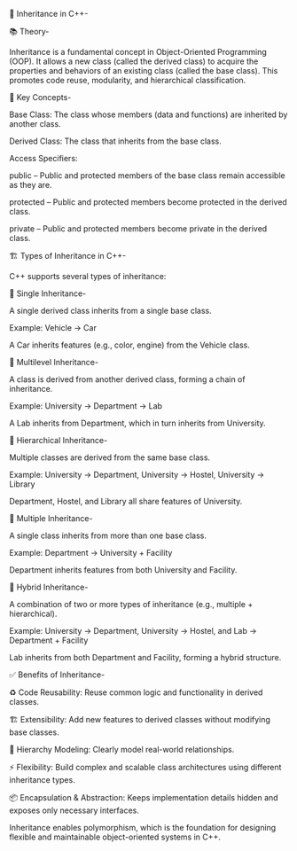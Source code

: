 🧬 Inheritance in C++-

📚 Theory-

Inheritance is a fundamental concept in Object-Oriented Programming (OOP). It allows a new class (called the derived class) to acquire the properties and behaviors of an existing class (called the base class). This promotes code reuse, modularity, and hierarchical classification.

🔑 Key Concepts-

Base Class: The class whose members (data and functions) are inherited by another class.

Derived Class: The class that inherits from the base class.

Access Specifiers:

public – Public and protected members of the base class remain accessible as they are.

protected – Public and protected members become protected in the derived class.

private – Public and protected members become private in the derived class.

🏗️ Types of Inheritance in C++-

C++ supports several types of inheritance:

🔹 Single Inheritance-

A single derived class inherits from a single base class.

Example:
Vehicle → Car

A Car inherits features (e.g., color, engine) from the Vehicle class.

🔹 Multilevel Inheritance-

A class is derived from another derived class, forming a chain of inheritance.

Example:
University → Department → Lab

A Lab inherits from Department, which in turn inherits from University.

🔹 Hierarchical Inheritance-

Multiple classes are derived from the same base class.

Example:
University → Department, University → Hostel, University → Library

Department, Hostel, and Library all share features of University.

🔹 Multiple Inheritance-

A single class inherits from more than one base class.

Example:
Department → University + Facility

Department inherits features from both University and Facility.

🔹 Hybrid Inheritance-

A combination of two or more types of inheritance (e.g., multiple + hierarchical).

Example:
University → Department, University → Hostel, and Lab → Department + Facility

Lab inherits from both Department and Facility, forming a hybrid structure.

✅ Benefits of Inheritance-

♻️ Code Reusability: Reuse common logic and functionality in derived classes.

🏗️ Extensibility: Add new features to derived classes without modifying base classes.

🌳 Hierarchy Modeling: Clearly model real-world relationships.

⚡ Flexibility: Build complex and scalable class architectures using different inheritance types.

📦 Encapsulation & Abstraction: Keeps implementation details hidden and exposes only necessary interfaces.

Inheritance enables polymorphism, which is the foundation for designing flexible and maintainable object-oriented systems in C++.
